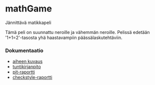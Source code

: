# mathGame
Jännittävä matikkapeli

Tämä peli on suunnattu neroille ja vähemmän neroille. Pelissä edetään '1+1=2'-tasosta yhä haastavampiin päässälaskutehtäviin. 


### Dokumentaatio
* [aiheen kuvaus](dokumentaatio/aihe.md)
* [tuntikirjanpito](dokumentaatio/tuntikirjanpito.md)
* [pit-raportti](https://htmlpreview.github.io/?https://github.com/lasse1977/mathGame/blob/master/dokumentaatio/pit/201611250854/index.html)
* [checkstyle-raportti](https://htmlpreview.github.io/?https://github.com/lasse1977/mathGame/tree/master/dokumentaatio/site/checkstyle.html)
